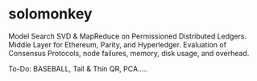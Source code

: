 # solomonkey

Model Search SVD & MapReduce on Permissioned Distributed Ledgers. Middle Layer for Ethereum, Parity, and Hyperledger. Evaluation of Consensus Protocols, node failures, memory, disk usage, and overhead. 

To-Do: BASEBALL, Tall & Thin QR, PCA.....